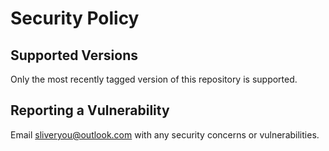 # Security Policy

## Supported Versions

Only the most recently tagged version of this repository is supported.

## Reporting a Vulnerability

Email sliveryou@outlook.com with any security concerns or vulnerabilities.
